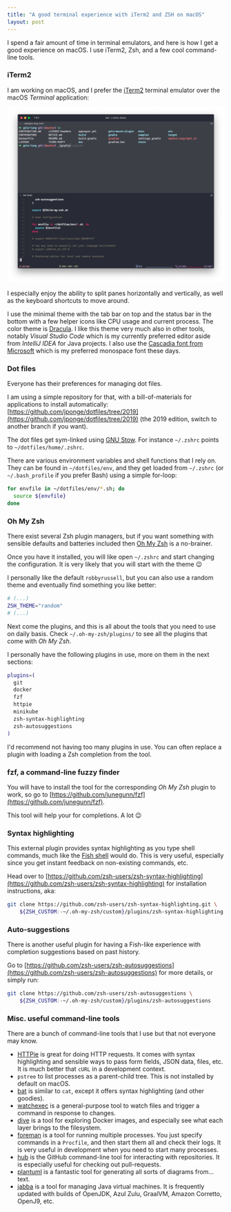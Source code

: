 ```yaml
---
title: "A good terminal experience with iTerm2 and ZSH on macOS"
layout: post
---
```


I spend a fair amount of time in terminal emulators, and here is how I get a good experience on macOS.
I use iTerm2, Zsh, and a few cool command-line tools.

### iTerm2

I am working on macOS, and I prefer the [iTerm2](https://iterm2.com/) terminal emulator over the macOS _Terminal_ application:

![iTerm2 in Action](/images/posts/2019/iterm2.png)

I especially enjoy the ability to split panes horizontally and vertically, as well as the keyboard shortcuts to move around.

I use the minimal theme with the tab bar on top and the status bar in the bottom with a few helper icons like CPU usage and current process.
The color theme is [Dracula](https://draculatheme.com/).
I like this theme very much also in other tools, notably _Visual Studio Code_ which is my currently preferred editor aside from _IntelliJ IDEA_ for Java projects.
I also use the [Cascadia font from Microsoft](https://github.com/microsoft/cascadia-code) which is my preferred monospace font these days.

### Dot files

Everyone has their preferences for managing dot files.

I am using a simple repository for that, with a bill-of-materials for applications to install automatically: [https://github.com/jponge/dotfiles/tree/2019](https://github.com/jponge/dotfiles/tree/2019) (the 2019 edition, switch to another branch if you want).

The dot files get sym-linked using [GNU Stow](https://www.gnu.org/software/stow/).
For instance `~/.zshrc` points to `~/dotfiles/home/.zshrc`.

There are various environment variables and shell functions that I rely on.
They can be found in `~/dotfiles/env`, and they get loaded from `~/.zshrc` (or `~/.bash_profile` if you prefer Bash) using a simple for-loop:

```bash
for envfile in ~/dotfiles/env/*.sh; do
  source ${envfile}
done
```

### Oh My Zsh

There exist several Zsh plugin managers, but if you want something with sensible defaults and batteries included then [Oh My Zsh](https://ohmyz.sh/) is a no-brainer.

Once you have it installed, you will like open `~/.zshrc` and start changing the configuration.
It is very likely that you will start with the theme 😉

I personally like the default `robbyrussell`, but you can also use a random theme and eventually find something you like better:

```bash
# (...)
ZSH_THEME="random"
# (...)
```

Next come the plugins, and this is all about the tools that you need to use on daily basis.
Check `~/.oh-my-zsh/plugins/` to see all the plugins that come with _Oh My Zsh_.

I personally have the following plugins in use, more on them in the next sections:

```bash
plugins=(
  git
  docker
  fzf
  httpie
  minikube
  zsh-syntax-highlighting
  zsh-autosuggestions
)
```

I'd recommend not having too many plugins in use.
You can often replace a plugin with loading a Zsh completion from the tool.

### fzf, a command-line fuzzy finder

You will have to install the tool for the corresponding _Oh My Zsh_ plugin to work, so go to [https://github.com/junegunn/fzf](https://github.com/junegunn/fzf).

This tool will help your for completions. A lot 😉

### Syntax highlighting

This external plugin provides syntax highlighting as you type shell commands, much like the [Fish shell](http://www.fishshell.com/) would do.
This is very useful, especially since you get instant feedback on non-existing commands, etc.

Head over to [https://github.com/zsh-users/zsh-syntax-highlighting](https://github.com/zsh-users/zsh-syntax-highlighting) for installation instructions, aka:

```bash
git clone https://github.com/zsh-users/zsh-syntax-highlighting.git \
    ${ZSH_CUSTOM:-~/.oh-my-zsh/custom}/plugins/zsh-syntax-highlighting
```

### Auto-suggestions

There is another useful plugin for having a Fish-like experience with completion suggestions based on past history.

Go to [https://github.com/zsh-users/zsh-autosuggestions](https://github.com/zsh-users/zsh-autosuggestions) for more details, or simply run:


```bash
git clone https://github.com/zsh-users/zsh-autosuggestions \
    ${ZSH_CUSTOM:-~/.oh-my-zsh/custom}/plugins/zsh-autosuggestions
```

### Misc. useful command-line tools

There are a bunch of command-line tools that I use but that not everyone may know.

- [HTTPie](https://httpie.org/) is great for doing HTTP requests. It comes with syntax highlighting and sensible ways to pass form fields, JSON data, files, etc. It is much better that `cURL` in a development context.
- `pstree` to list processes as a parent-child tree. This is not installed by default on macOS.
- [bat](https://github.com/sharkdp/bat) is similar to `cat`, except it offers syntax highlighting (and other goodies).
- [watchexec](https://github.com/watchexec/watchexec) is a general-purpose tool to watch files and trigger a command in response to changes.
- [dive](https://github.com/wagoodman/dive) is a tool for exploring Docker images, and especially see what each layer brings to the filesystem.
- [foreman](https://github.com/ddollar/foreman) is a tool for running multiple processes. You just specify commands in a `Procfile`, and then start them all and check their logs. It is very useful in development when you need to start many processes.
- [hub](https://hub.github.com/) is the GitHub command-line tool for interacting with repositories. It is especially useful for checking out pull-requests.
- [plantuml](http://plantuml.com/) is a fantastic tool for generating all sorts of diagrams from... text.
- [jabba](https://github.com/shyiko/jabba) is a tool for managing Java virtual machines. It is frequently updated with builds of OpenJDK, Azul Zulu, GraalVM, Amazon Corretto, OpenJ9, etc.